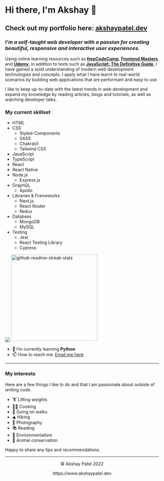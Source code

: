 # Hi there, I'm Akshay 👋

## Check out my portfolio here: [akshaypatel.dev](https://www.akshaypatel.dev/)

### *I'm a self-taught web developer with a passion for creating beautiful, responsive and interactive user experiences.*


Using online learning resources such as [**freeCodeCamp**](https://www.freecodecamp.org/), [**Frontend Masters**](https://frontendmasters.com/) and [**Udemy**](https://www.udemy.com/), in addition to texts such as [**JavaScript: The Definitive Guide**](https://www.oreilly.com/library/view/javascript-the-definitive/9781491952016/), I have gained a solid understanding of modern web development technologies and concepts. I apply what I have learnt to real-world scenarios by building web applications that are performant and easy to use.


I like to keep up-to-date with the latest trends in web development and expand my knowledge by reading articles, blogs and tutorials, as well as watching developer talks.


### My current skillset

- HTML
- CSS
	- Styled-Components
	- SASS
	- ChakraUI
	- Tailwind CSS
- JavaScript
- TypeScript
- React
- React Native
- Node.js
	- Express.js
- GraphQL
	- Apollo
- Libraries & Frameworks
	- Next.js
	- React Router
	- Redux
- Databses
	- MongoDB
	- MySQL
- Testing
	- Jest
	- React Testing Library
	- Cypress

<img align="center" src="https://github-readme-stats.vercel.app/api/top-langs/?username=akshaypatel99&layout=compact&theme=prussian&hide_border=true" />

<img width="282" src="https://denvercoder1-github-readme-stats.vercel.app/api/pin/?username=akshaypatel99&repo=mercado-app&theme=react&bg_color=273849&title_color=F85D7F&icon_color=F8D866&hide_border=true&show_icons=false" alt="github-readme-streak-stats">


- 🌱 I’m currently learning **Python**
- 📫 How to reach me: [Email me here](https://www.akshaypatel.dev/contact)

---
### My interests

Here are a few things I like to do and that I am passionate about outside of writing code.

- 🏋️‍ Lifting weights
- 👨‍🍳 Cooking
- 🚶‍ Going on walks
- ⛰ Hiking
- 📸 Photography
- 📚 Reading
- 🌿 Environmentalism
- 🐆 Animal conservation

Happy to share any tips and recommendations.

---
<p align="center"> © Akshay Patel 2022</p>
<p align="center">
https://www.akshaypatel.dev
</p>

<!--
**akshaypatel99/akshaypatel99** is a ✨ _special_ ✨ repository because its `README.md` (this file) appears on your GitHub profile.

Here are some ideas to get you started:

- 🔭 I’m currently working on ...
- 🌱 I’m currently learning ...
- 👯 I’m looking to collaborate on ...
- 🤔 I’m looking for help with ...
- 💬 Ask me about ...
- 📫 How to reach me: ...
- 😄 Pronouns: ...
- ⚡ Fun fact: ...
-->
